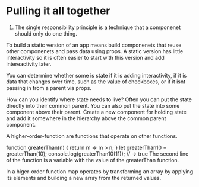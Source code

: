 # Pulling it all together

1. The single responsibility principle is a technique that a componenet should only do one thing.

To build a static version of an app means build componenets that reuse other componenets and pass data using props. A static version has little interactivity so it is often easier to start with this version and add intereactivity later.

You can determine whether some is state if it is adding interactivity, if it is data that changes over time, such as the value of checkboxes, or if it isnt passing in from a parent via props.

How can you identify where state needs to live?
Often you can put the state directly into their common parent. You can also put the state into some component above their parent. Create a new component for holding state and add it somewhere in the hierarchy above the common parent component.

A higher-order-function are functions that operate on other functions.

function greaterThan(n) {
return m => m > n;
}
let greaterThan10 = greaterThan(10);
console.log(greaterThan10(11));
// → true
The second line of the function is a variable with the value of the greaterThan function.

In a higer-order function map operates by transforming an array by applying its elements and building a new array from the returned values.
